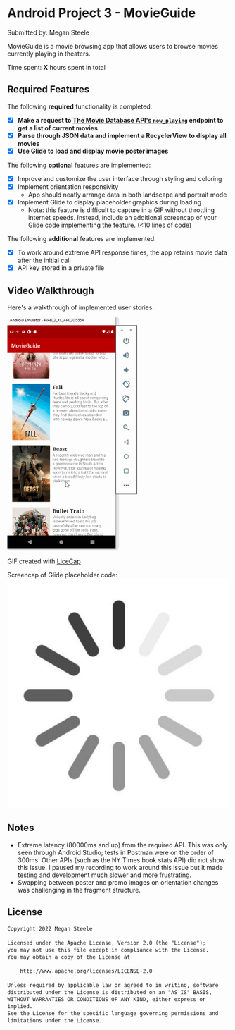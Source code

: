 # Android Project 3 - MovieGuide

Submitted by: Megan Steele

MovieGuide is a movie browsing app that allows users to browse movies currently playing in theaters.

Time spent: **X** hours spent in total

## Required Features

The following **required** functionality is completed:

- [X] **Make a request to [The Movie Database API's `now_playing`](https://developers.themoviedb.org/3/movies/get-now-playing) endpoint to get a list of current movies**
- [X] **Parse through JSON data and implement a RecyclerView to display all movies**
- [X] **Use Glide to load and display movie poster images**

The following **optional** features are implemented:

- [X] Improve and customize the user interface through styling and coloring
- [X] Implement orientation responsivity
  - App should neatly arrange data in both landscape and portrait mode
- [X] Implement Glide to display placeholder graphics during loading
  - Note: this feature is difficult to capture in a GIF without throttling internet speeds.  Instead, include an additional screencap of your Glide code implementing the feature.  (<10 lines of code)

The following **additional** features are implemented:

- [X] To work around extreme API response times, the app retains movie data after the initial call
- [X] API key stored in a private file 

## Video Walkthrough

Here's a walkthrough of implemented user stories:

<img src='movies.gif' title='Video Walkthrough' width='' alt='Video Walkthrough' />

GIF created with [LiceCap](http://www.cockos.com/licecap/)

Screencap of Glide placeholder code: 
<img src='Placeholder.png' title='Placeholder implementation' width='' alt='Placeholder implementation' />

## Notes

- Extreme latency (80000ms and up) from the required API. This was only seen through Android Studio; tests in Postman were on the order of 300ms. Other APIs (such as the NY Times book stats API) did not show this issue. I paused my recording to work around this issue but it made testing and development much slower and more frustrating. 
- Swapping between poster and promo images on orientation changes was challenging in the fragment structure.

## License

    Copyright 2022 Megan Steele

    Licensed under the Apache License, Version 2.0 (the "License");
    you may not use this file except in compliance with the License.
    You may obtain a copy of the License at

        http://www.apache.org/licenses/LICENSE-2.0

    Unless required by applicable law or agreed to in writing, software
    distributed under the License is distributed on an "AS IS" BASIS,
    WITHOUT WARRANTIES OR CONDITIONS OF ANY KIND, either express or implied.
    See the License for the specific language governing permissions and
    limitations under the License.